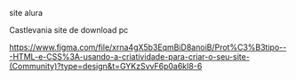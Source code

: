 site alura

Castlevania site de download pc 

https://www.figma.com/file/xrna4gX5b3EqmBiD8anoiB/Prot%C3%B3tipo---HTML-e-CSS%3A-usando-a-criatividade-para-criar-o-seu-site-(Community)?type=design&t=GYKzSvvF6p0a6kI8-6
